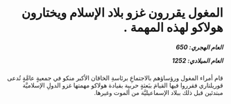 <h1 dir="rtl">المغول يقررون غزو بلاد الإسلام ويختارون هولاكو لهذه المهمة .</h1>

<h5 dir="rtl">العام الهجري:  650

العام الميلادي: 1252

</h5>

<p dir="rtl">قام أمراء المغول ورؤساؤهم بالاجتماعِ برئاسةِ الخاقان الأكبر منكو في جمعيةٍ عامَّةٍ تُدعى قوريلتاري فقرروا فيها القيامَ ببَعثةٍ حربية بقيادة هولاكو مهمتها غزو الدولِ الإسلاميَّة مبتدئين قبل ذلك ببلاد الإسماعيليَّة من ألموت وغيرها.</p></br>
